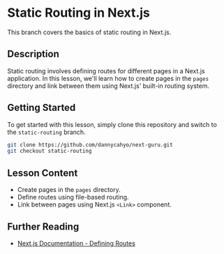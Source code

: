# Static Routing in Next.js

This branch covers the basics of static routing in Next.js.

## Description

Static routing involves defining routes for different pages in a Next.js application. In this lesson, we'll learn how to create pages in the `pages` directory and link between them using Next.js' built-in routing system.

## Getting Started

To get started with this lesson, simply clone this repository and switch to the `static-routing` branch.

```bash
git clone https://github.com/dannycahyo/next-guru.git
git checkout static-routing
```

## Lesson Content

- Create pages in the `pages` directory.
- Define routes using file-based routing.
- Link between pages using Next.js `<Link>` component.

## Further Reading

- [Next.js Documentation - Defining Routes](https://nextjs.org/docs/app/building-your-application/routing/defining-routes)
